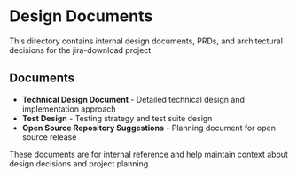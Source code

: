 # Design Documents

This directory contains internal design documents, PRDs, and architectural decisions for the jira-download project.

## Documents

- **Technical Design Document** - Detailed technical design and implementation approach
- **Test Design** - Testing strategy and test suite design
- **Open Source Repository Suggestions** - Planning document for open source release

These documents are for internal reference and help maintain context about design decisions and project planning.